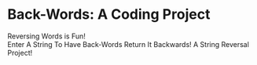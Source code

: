 # Back-Words: A Coding Project
Reversing Words is Fun!<br>
Enter A String To Have Back-Words Return It Backwards! A String Reversal Project!
